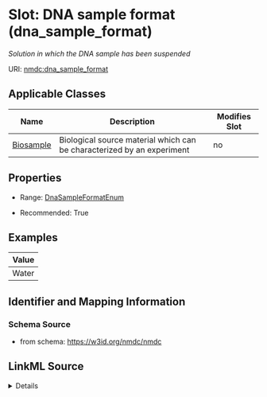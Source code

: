 # Slot: DNA sample format (dna_sample_format)


_Solution in which the DNA sample has been suspended_



URI: [nmdc:dna_sample_format](https://w3id.org/nmdc/dna_sample_format)



<!-- no inheritance hierarchy -->




## Applicable Classes

| Name | Description | Modifies Slot |
| --- | --- | --- |
[Biosample](Biosample.md) | Biological source material which can be characterized by an experiment |  no  |







## Properties

* Range: [DnaSampleFormatEnum](DnaSampleFormatEnum.md)

* Recommended: True






## Examples

| Value |
| --- |
| Water |

## Identifier and Mapping Information







### Schema Source


* from schema: https://w3id.org/nmdc/nmdc




## LinkML Source

<details>
```yaml
name: dna_sample_format
description: Solution in which the DNA sample has been suspended
title: DNA sample format
examples:
- value: Water
from_schema: https://w3id.org/nmdc/nmdc
rank: 12
alias: dna_sample_format
domain_of:
- Biosample
slot_group: JGI-Metagenomics
range: dna_sample_format_enum
recommended: true

```
</details>